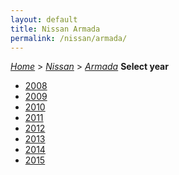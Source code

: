 ```yaml
---
layout: default
title: Nissan Armada
permalink: /nissan/armada/
---
```

[*Home*](/) > [*Nissan*](/nissan/) > [*Armada*](/nissan/armada/)
**Select year**
- [2008](/nissan/armada/2008/)
- [2009](/nissan/armada/2009/)
- [2010](/nissan/armada/2010/)
- [2011](/nissan/armada/2011/)
- [2012](/nissan/armada/2012/)
- [2013](/nissan/armada/2013/)
- [2014](/nissan/armada/2014/)
- [2015](/nissan/armada/2015/)